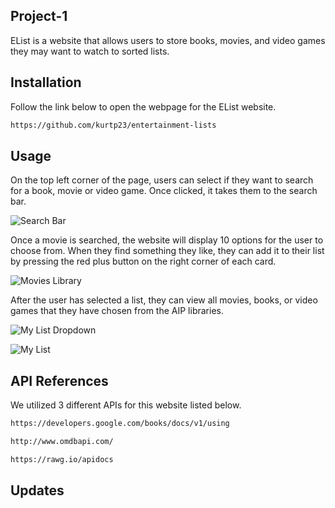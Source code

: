 ## Project-1

EList is a website that allows users to store books, movies, and video games they may want to watch to sorted lists.

## Installation

Follow the link below to open the webpage for the EList website.

```bash
https://github.com/kurtp23/entertainment-lists
```

## Usage 

On the top left corner of the page, users can select if they want to search for a book, movie or video game. Once clicked, it takes them to the search bar.

![Search Bar](https://github.com/kurtp23/project-1/blob/readMe/readMePictures/Screen%20Shot%202021-01-04%20at%2012.22.57%20PM.png)

Once a movie is searched, the website will display 10 options for the user to choose from. When they find something they like, they can add it to their list by pressing the red plus button on the right corner of each card.

![Movies Library](https://github.com/kurtp23/entertainment-lists/blob/readMe/readMePictures/searched.%20movies.png) 

After the user has selected a list, they can view all movies, books, or video games that they have chosen from the AIP libraries.

![My List Dropdown](https://github.com/kurtp23/entertainment-lists/blob/readMe/readMePictures/go%20to%20movies%20library.png)

![My List](https://github.com/kurtp23/entertainment-lists/blob/readMe/readMePictures/movies%20added.png)

## API References

We utilized 3 different APIs for this website listed below.

```bash
https://developers.google.com/books/docs/v1/using
```

```bash
http://www.omdbapi.com/
```

```bash
https://rawg.io/apidocs
```

## Updates


